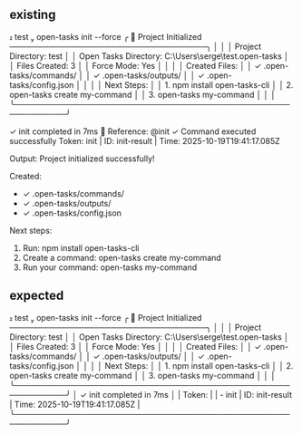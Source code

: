 ## existing

 test  open-tasks init --force
╭ 🎉 Project Initialized ───────────────────────────────────╮
│                                                           │
│   Project Directory: test                                 │
│   Open Tasks Directory: C:\Users\serge\test\.open-tasks   │
│   Files Created: 3                                        │
│   Force Mode: Yes                                         │
│                                                           │
│   Created Files:                                          │
│   ✓ .open-tasks/commands/                                 │
│   ✓ .open-tasks/outputs/                                  │
│   ✓ .open-tasks/config.json                               │
│                                                           │
│   Next Steps:                                             │
│     1. npm install open-tasks-cli                         │
│     2. open-tasks create my-command                       │
│     3. open-tasks my-command                              │
│                                                           │
╰───────────────────────────────────────────────────────────╯

✓ init completed in 7ms
🔗 Reference: @init
✓ Command executed successfully
Token: init | ID: init-result | Time: 2025-10-19T19:41:17.085Z

Output:
Project initialized successfully!

Created:
  - ✓ .open-tasks/commands/
  - ✓ .open-tasks/outputs/
  - ✓ .open-tasks/config.json

Next steps:
  1. Run: npm install open-tasks-cli
  2. Create a command: open-tasks create my-command
  3. Run your command: open-tasks my-command


## expected

 test  open-tasks init --force
╭ 🎉 Project Initialized ───────────────────────────────────╮
│                                                           │
│   Project Directory: test                                 │
│   Open Tasks Directory: C:\Users\serge\test\.open-tasks   │
│   Files Created: 3                                        │
│   Force Mode: Yes                                         │
│                                                           │
│   Created Files:                                          │
│   ✓ .open-tasks/commands/                                 │
│   ✓ .open-tasks/outputs/                                  │
│   ✓ .open-tasks/config.json                               │
│                                                           │
│   Next Steps:                                             │
│     1. npm install open-tasks-cli                         │
│     2. open-tasks create my-command                       │
│     3. open-tasks my-command                              │
│                                                           │
╰───────────────────────────────────────────────────────────╯
│ ✓ init completed in 7ms                                   │
| Token:                                                    |
| - init | ID: init-result | Time: 2025-10-19T19:41:17.085Z |
╰───────────────────────────────────────────────────────────╯